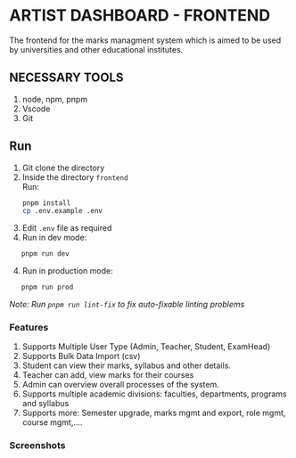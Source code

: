 # ARTIST DASHBOARD - FRONTEND

The frontend for the marks managment system which is aimed to be used by universities and other educational institutes.

## NECESSARY TOOLS

1. node, npm, pnpm
2. Vscode
3. Git

## Run

1. Git clone the directory
2. Inside the directory `frontend`
   <br/>Run:
   ```bash
   pnpm install
   cp .env.example .env
   ```
3. Edit `.env` file as required
4. Run in dev mode:

```bash
   pnpm run dev
```

4. Run in production mode:

```bash
   pnpm run prod
```

_Note: Run `pnpm run lint-fix` to fix auto-fixable linting problems_

### Features

1. Supports Multiple User Type (Admin, Teacher, Student, ExamHead)
2. Supports Bulk Data Import (csv)
3. Student can view their marks, syllabus and other details.
4. Teacher can add, view marks for their courses
5. Admin can overview overall processes of the system.
6. Supports multiple academic divisions: faculties, departments, programs and syllabus
7. Supports more: Semester upgrade, marks mgmt and export, role mgmt, course mgmt,....

### Screenshots

